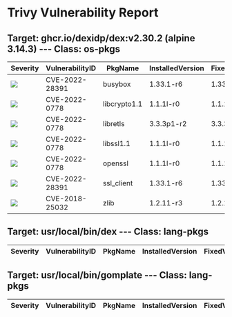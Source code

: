 # Trivy Vulnerability Report




## Target: ghcr.io/dexidp/dex:v2.30.2 (alpine 3.14.3) --- Class: os-pkgs
|Severity|VulnerabilityID|PkgName|InstalledVersion|FixedVersion|
|--------|---------------|-------|----------------|------------|
|![](https://img.shields.io/badge/-CRITICAL-red)|CVE-2022-28391|busybox|1.33.1-r6|1.33.1-r7|
|![](https://img.shields.io/badge/-HIGH-orange)|CVE-2022-0778|libcrypto1.1|1.1.1l-r0|1.1.1n-r0|
|![](https://img.shields.io/badge/-HIGH-orange)|CVE-2022-0778|libretls|3.3.3p1-r2|3.3.3p1-r3|
|![](https://img.shields.io/badge/-HIGH-orange)|CVE-2022-0778|libssl1.1|1.1.1l-r0|1.1.1n-r0|
|![](https://img.shields.io/badge/-HIGH-orange)|CVE-2022-0778|openssl|1.1.1l-r0|1.1.1n-r0|
|![](https://img.shields.io/badge/-CRITICAL-red)|CVE-2022-28391|ssl_client|1.33.1-r6|1.33.1-r7|
|![](https://img.shields.io/badge/-HIGH-orange)|CVE-2018-25032|zlib|1.2.11-r3|1.2.12-r0|

## Target: usr/local/bin/dex --- Class: lang-pkgs
|Severity|VulnerabilityID|PkgName|InstalledVersion|FixedVersion|
|--------|---------------|-------|----------------|------------|

## Target: usr/local/bin/gomplate --- Class: lang-pkgs
|Severity|VulnerabilityID|PkgName|InstalledVersion|FixedVersion|
|--------|---------------|-------|----------------|------------|
